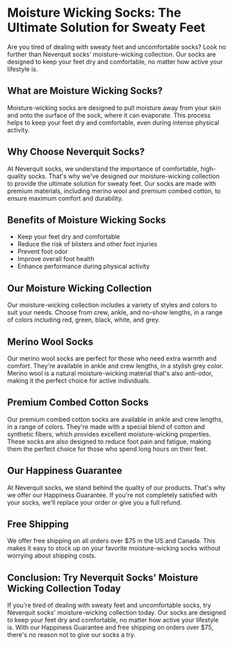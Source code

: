 # Moisture Wicking Socks: The Ultimate Solution for Sweaty Feet

Are you tired of dealing with sweaty feet and uncomfortable socks? Look no further than Neverquit socks' moisture-wicking collection. Our socks are designed to keep your feet dry and comfortable, no matter how active your lifestyle is.

## What are Moisture Wicking Socks?

Moisture-wicking socks are designed to pull moisture away from your skin and onto the surface of the sock, where it can evaporate. This process helps to keep your feet dry and comfortable, even during intense physical activity.

## Why Choose Neverquit Socks?

At Neverquit socks, we understand the importance of comfortable, high-quality socks. That's why we've designed our moisture-wicking collection to provide the ultimate solution for sweaty feet. Our socks are made with premium materials, including merino wool and premium combed cotton, to ensure maximum comfort and durability.

## Benefits of Moisture Wicking Socks

- Keep your feet dry and comfortable
- Reduce the risk of blisters and other foot injuries
- Prevent foot odor
- Improve overall foot health
- Enhance performance during physical activity

## Our Moisture Wicking Collection

Our moisture-wicking collection includes a variety of styles and colors to suit your needs. Choose from crew, ankle, and no-show lengths, in a range of colors including red, green, black, white, and grey.

## Merino Wool Socks

Our merino wool socks are perfect for those who need extra warmth and comfort. They're available in ankle and crew lengths, in a stylish grey color. Merino wool is a natural moisture-wicking material that's also anti-odor, making it the perfect choice for active individuals.

## Premium Combed Cotton Socks

Our premium combed cotton socks are available in ankle and crew lengths, in a range of colors. They're made with a special blend of cotton and synthetic fibers, which provides excellent moisture-wicking properties. These socks are also designed to reduce foot pain and fatigue, making them the perfect choice for those who spend long hours on their feet.

## Our Happiness Guarantee

At Neverquit socks, we stand behind the quality of our products. That's why we offer our Happiness Guarantee. If you're not completely satisfied with your socks, we'll replace your order or give you a full refund.

## Free Shipping

We offer free shipping on all orders over $75 in the US and Canada. This makes it easy to stock up on your favorite moisture-wicking socks without worrying about shipping costs.

## Conclusion: Try Neverquit Socks' Moisture Wicking Collection Today

If you're tired of dealing with sweaty feet and uncomfortable socks, try Neverquit socks' moisture-wicking collection today. Our socks are designed to keep your feet dry and comfortable, no matter how active your lifestyle is. With our Happiness Guarantee and free shipping on orders over $75, there's no reason not to give our socks a try.